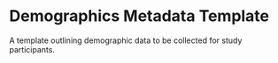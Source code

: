 # Demographics Metadata Template
A template outlining demographic data to be collected for study participants.
